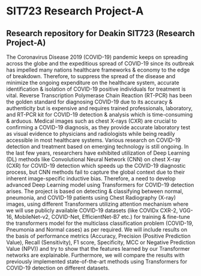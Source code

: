 # SIT723 Research Project-A
## Research repository for Deakin SIT723 (Research Project-A)

The Coronavirus Disease 2019 (COVID-19) pandemic keeps on spreading across the globe and the expeditious spread of COVID-19  since its outbreak has impelled many nations healthcare frameworks & economy to the edge of breakdown. Therefore, to suppress the spread of the disease and minimize the ongoing expenditure on the healthcare system, accurate identification & isolation of COVID-19 positive individuals for treatment is vital. Reverse Transcription Polymerase Chain Reaction (RT-PCR) has been the golden standard for diagnosing COVID-19 due to its accuracy & authenticity but is expensive and requires trained professionals, laboratory, and RT-PCR kit for COVID-19 detection & analysis which is time-consuming & arduous. Medical images such as chest X-rays (CXR) are crucial to confirming a COVID-19 diagnosis, as they provide accurate laboratory test as visual evidence to physicians and radiologists while being readily accessible in most healthcare systems. Various research on COVID-19 detection and treatment based on emerging technology is still ongoing. In the last few years, researchers have exhibited  utilization of Deep Learning (DL) methods like Convolutional Neural Network (CNN) on chest X-ray (CXR) for COVID-19 detection which speeds up the COVID-19 diagnostic process, but CNN methods fail to capture the global context due to their inherent image-specific inductive bias. Therefore, a need to develop advanced Deep Learning model using Transformers for COVID-19 detection arises. The project is based on detecting & classifying between normal, pneumonia, and COVID-19 patients using Chest Radiography (X-ray) images, using different Transformers utilizing attention mechanism where we will use publicly available COVID-19 datasets (like COVIDx CXR-2, VGG-16, MobileNet-v2, COVID-Net,  EfficientNet-B7 etc.) for training & fine-tune the transformers model for the multiclass classification problem (COVID-19, Pneumonia and Normal cases) as per required. We will include results on the basis of performance metrics (Accuracy, Precision (Positive Prediction Value), Recall (Sensitivity), F1 score, Specificity, MCC or Negative Prediction Value (NPV)) and try to show that the features learned by our Transformer networks are explainable. Furthermore, we will compare the results with previously implemented state-of-the-art methods using Transformers for COVID-19 detection on different datasets. 

